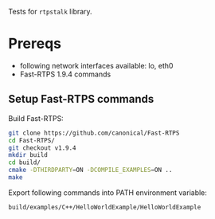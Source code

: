 Tests for `rtpstalk` library.

# Prereqs

- following network interfaces available: lo, eth0
- Fast-RTPS 1.9.4 commands

## Setup Fast-RTPS commands

Build Fast-RTPS:

```bash
git clone https://github.com/canonical/Fast-RTPS
cd Fast-RTPS/
git checkout v1.9.4
mkdir build
cd build/
cmake -DTHIRDPARTY=ON -DCOMPILE_EXAMPLES=ON ..
make
```

Export following commands into PATH environment variable:

```
build/examples/C++/HelloWorldExample/HelloWorldExample
```

